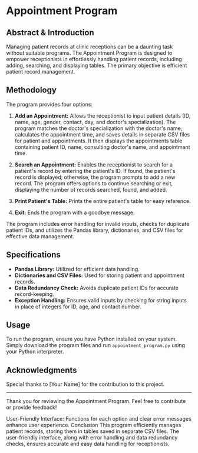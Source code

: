 # Appointment Program

## Abstract & Introduction

Managing patient records at clinic receptions can be a daunting task without suitable programs. The Appointment Program is designed to empower receptionists in effortlessly handling patient records, including adding, searching, and displaying tables. The primary objective is efficient patient record management.

## Methodology

The program provides four options:

1. **Add an Appointment:** Allows the receptionist to input patient details (ID, name, age, gender, contact, day, and doctor's specialization). The program matches the doctor's specialization with the doctor's name, calculates the appointment time, and saves details in separate CSV files for patient and appointments. It then displays the appointments table containing patient ID, name, consulting doctor's name, and appointment time.

2. **Search an Appointment:** Enables the receptionist to search for a patient's record by entering the patient's ID. If found, the patient's record is displayed; otherwise, the program prompts to add a new record. The program offers options to continue searching or exit, displaying the number of records searched, found, and added.

3. **Print Patient's Table:** Prints the entire patient's table for easy reference.

4. **Exit:** Ends the program with a goodbye message.

The program includes error handling for invalid inputs, checks for duplicate patient IDs, and utilizes the Pandas library, dictionaries, and CSV files for effective data management.

## Specifications

- **Pandas Library:** Utilized for efficient data handling.
- **Dictionaries and CSV Files:** Used for storing patient and appointment records.
- **Data Redundancy Check:** Avoids duplicate patient IDs for accurate record-keeping.
- **Exception Handling:** Ensures valid inputs by checking for string inputs in place of integers for ID, age, and contact number.

## Usage

To run the program, ensure you have Python installed on your system. Simply download the program files and run `appointment_program.py` using your Python interpreter.

## Acknowledgments

Special thanks to [Your Name] for the contribution to this project.

---

Thank you for reviewing the Appointment Program. Feel free to contribute or provide feedback!

User-Friendly Interface: Functions for each option and clear error messages enhance user experience.
Conclusion
This program efficiently manages patient records, storing them in tables saved in separate CSV files. The user-friendly interface, along with error handling and data redundancy checks, ensures accurate and easy data handling for receptionists.
 
 
